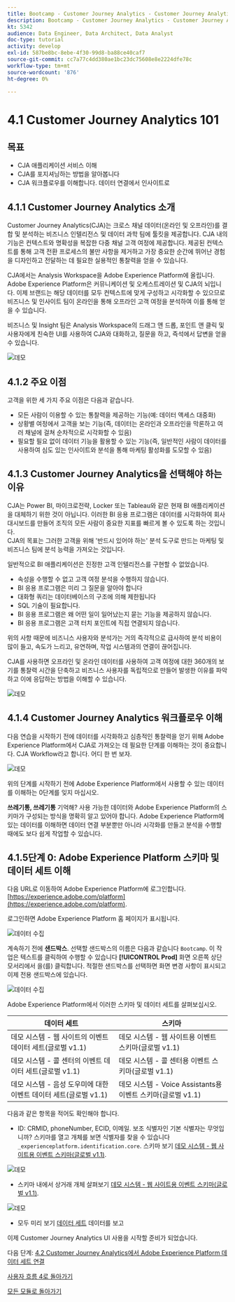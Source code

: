 ```yaml
---
title: Bootcamp - Customer Journey Analytics - Customer Journey Analytics 101
description: Bootcamp - Customer Journey Analytics - Customer Journey Analytics 101
kt: 5342
audience: Data Engineer, Data Architect, Data Analyst
doc-type: tutorial
activity: develop
exl-id: 587be8bc-8ebe-4f30-99d8-ba88ce40caf7
source-git-commit: cc7a77c4dd380ae1bc23dc75608e8e2224dfe78c
workflow-type: tm+mt
source-wordcount: '876'
ht-degree: 0%

---
```


# 4.1 Customer Journey Analytics 101

## 목표

- CJA 애플리케이션 서비스 이해
- CJA를 포지셔닝하는 방법을 알아봅니다
- CJA 워크플로우를 이해합니다. 데이터 연결에서 인사이트로

## 4.1.1 Customer Journey Analytics 소개

Customer Journey Analytics(CJA)는 크로스 채널 데이터(온라인 및 오프라인)를 결합 및 분석하는 비즈니스 인텔리전스 및 데이터 과학 팀에 툴킷을 제공합니다. CJA 내의 기능은 컨텍스트와 명확성을 복잡한 다중 채널 고객 여정에 제공합니다. 제공된 컨텍스트를 통해 고객 전환 프로세스의 불만 사항을 제거하고 가장 중요한 순간에 뛰어난 경험을 디자인하고 전달하는 데 필요한 실용적인 통찰력을 얻을 수 있습니다.

CJA에서는 Analysis Workspace을 Adobe Experience Platform에 올립니다. Adobe Experience Platform은 커뮤니케이션 및 오케스트레이션 및 CJA의 뇌입니다. 이제 브랜드는 해당 데이터를 모두 컨텍스트에 맞게 구성하고 시각화할 수 있으므로 비즈니스 및 인사이트 팀이 온라인을 통해 오프라인 고객 여정을 분석하여 이를 통해 얻을 수 있습니다.

비즈니스 및 Insight 팀은 Analysis Workspace의 드래그 앤 드롭, 포인트 앤 클릭 및 사용자에게 친숙한 UI를 사용하여 CJA와 대화하고, 질문을 하고, 즉석에서 답변을 얻을 수 있습니다.

![데모](./images/cja-adv-analysis1.png)

## 4.1.2 주요 이점

고객을 위한 세 가지 주요 이점은 다음과 같습니다.

- 모든 사람이 이용할 수 있는 통찰력을 제공하는 기능(예: 데이터 액세스 대중화)
- 상황별 여정에서 고객을 보는 기능(즉, 데이터는 온라인과 오프라인을 막론하고 여러 채널에 걸쳐 순차적으로 시각화할 수 있음)
- 필요할 필요 없이 데이터 기능을 활용할 수 있는 기능(즉, 일반적인 사람이 데이터를 사용하여 심도 있는 인사이트와 분석을 통해 마케팅 활성화를 도모할 수 있음)

## 4.1.3 Customer Journey Analytics을 선택해야 하는 이유

CJA는 Power BI, 마이크로전략, Locker 또는 Tableau와 같은 현재 BI 애플리케이션을 대체하기 위한 것이 아닙니다. 이러한 BI 응용 프로그램은 데이터를 시각화하여 회사 대시보드를 만들어 조직의 모든 사람이 중요한 지표를 빠르게 볼 수 있도록 하는 것입니다.\
CJA의 목표는 그러한 고객을 위해 &#39;반드시 있어야 하는&#39; 분석 도구로 만드는 마케팅 및 비즈니스 팀에 분석 능력을 가져오는 것입니다.

일반적으로 BI 애플리케이션은 진정한 고객 인텔리전스를 구현할 수 없었습니다.

- 속성을 수행할 수 없고 고객 여정 분석을 수행하지 않습니다.
- BI 응용 프로그램은 미리 그 질문을 알아야 합니다
- 대화형 쿼리는 데이터베이스의 구조에 의해 제한됩니다
- SQL 기술이 필요합니다.
- BI 응용 프로그램은 왜 어떤 일이 일어났는지 묻는 기능을 제공하지 않습니다.
- BI 응용 프로그램은 고객 터치 포인트에 직접 연결되지 않습니다.

위의 사항 때문에 비즈니스 사용자와 분석가는 거의 즉각적으로 급사하여 분석 비용이 많이 들고, 속도가 느리고, 유연하며, 작업 시스템과의 연결이 끊어집니다.

CJA를 사용하면 오프라인 및 온라인 데이터를 사용하여 고객 여정에 대한 360개의 보기를 통찰력 시간을 단축하고 비즈니스 사용자를 독립적으로 만들어 발생한 이유를 파악하고 이에 응답하는 방법을 이해할 수 있습니다.

![데모](./images/cja-use-case.png)

## 4.1.4 Customer Journey Analytics 워크플로우 이해

다음 연습을 시작하기 전에 데이터를 시각화하고 심층적인 통찰력을 얻기 위해 Adobe Experience Platform에서 CJA로 가져오는 데 필요한 단계를 이해하는 것이 중요합니다. CJA Workflow라고 합니다. 어디 한 번 보자.

![데모](./images/cja-work-flow.jpg)

위의 단계를 시작하기 전에 Adobe Experience Platform에서 사용할 수 있는 데이터를 이해하는 0단계를 잊지 마십시오.

**쓰레기통, 쓰레기통** 기억해? 사용 가능한 데이터와 Adobe Experience Platform의 스키마가 구성되는 방식을 명확히 알고 있어야 합니다. Adobe Experience Platform에 있는 데이터를 이해하면 데이터 연결 부분뿐만 아니라 시각화를 만들고 분석을 수행할 때에도 보다 쉽게 작업할 수 있습니다.

## 4.1.5단계 0: Adobe Experience Platform 스키마 및 데이터 세트 이해

다음 URL로 이동하여 Adobe Experience Platform에 로그인합니다. [https://experience.adobe.com/platform](https://experience.adobe.com/platform).

로그인하면 Adobe Experience Platform 홈 페이지가 표시됩니다.

![데이터 수집](../uc1/images/home.png)

계속하기 전에 **샌드박스**. 선택할 샌드박스의 이름은 다음과 같습니다 ``Bootcamp``. 이 작업은 텍스트를 클릭하여 수행할 수 있습니다 **[!UICONTROL Prod]** 화면 오른쪽 상단 모서리에서 을(를) 클릭합니다. 적절한 샌드박스를 선택하면 화면 변경 사항이 표시되고 이제 전용 샌드박스에 있습니다.

![데이터 수집](../uc1/images/sb1.png)

Adobe Experience Platform에서 이러한 스키마 및 데이터 세트를 살펴보십시오.

| 데이터 세트 | 스키마 |
| ----------------- |-------------| 
| 데모 시스템 - 웹 사이트의 이벤트 데이터 세트(글로벌 v1.1) | 데모 시스템 - 웹 사이트용 이벤트 스키마(글로벌 v1.1) |
| 데모 시스템 - 콜 센터의 이벤트 데이터 세트(글로벌 v1.1) | 데모 시스템 - 콜 센터용 이벤트 스키마(글로벌 v1.1) |
| 데모 시스템 - 음성 도우미에 대한 이벤트 데이터 세트(글로벌 v1.1) | 데모 시스템 - Voice Assistants용 이벤트 스키마(글로벌 v1.1) |

다음과 같은 항목을 적어도 확인해야 합니다.

- ID: CRMID, phoneNumber, ECID, 이메일. 보조 식별자인 기본 식별자는 무엇입니까?
스키마를 열고 개체를 보면 식별자를 찾을 수 있습니다 `_experienceplatform.identification.core`. 스키마 보기 [데모 시스템 - 웹 사이트용 이벤트 스키마(글로벌 v1.1)](https://experience.adobe.com/platform/schema).

![데모](./images/identity.png)

- 스키마 내에서 상거래 개체 살펴보기 [데모 시스템 - 웹 사이트용 이벤트 스키마(글로벌 v1.1)](https://experience.adobe.com/platform/schema).

![데모](./images/commerce.png)

- 모두 미리 보기 [데이터 세트](https://experience.adobe.com/platform/dataset/browse?limit=50&amp;page=1&amp;sortDescending=1&amp;sortField=created) 데이터를 보고

이제 Customer Journey Analytics UI 사용을 시작할 준비가 되었습니다.

다음 단계: [4.2 Customer Journey Analytics에서 Adobe Experience Platform 데이터 세트 연결](./ex2.md)

[사용자 흐름 4로 돌아가기](./uc4.md)

[모든 모듈로 돌아가기](../../overview.md)
